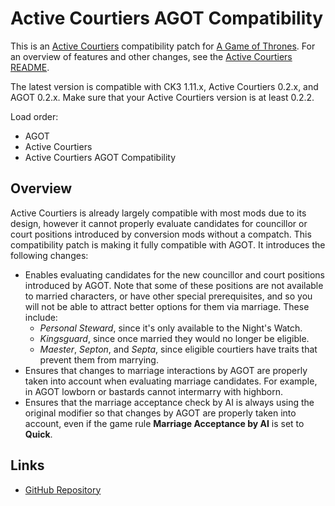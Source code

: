 # Active Courtiers AGOT Compatibility

This is an [Active Courtiers](https://steamcommunity.com/sharedfiles/filedetails/?id=3157170996) compatibility patch for [A Game of Thrones](https://steamcommunity.com/sharedfiles/filedetails/?id=2962333032). For an overview of features and other changes, see the [Active Courtiers README](https://github.com/pharaox/active_courtiers/blob/main/README.md).

The latest version is compatible with CK3 1.11.x, Active Courtiers 0.2.x, and AGOT 0.2.x. Make sure that your Active Courtiers version is at least 0.2.2.

Load order:

* AGOT
* Active Courtiers
* Active Courtiers AGOT Compatibility

## Overview

Active Courtiers is already largely compatible with most mods due to its design, however it cannot properly evaluate candidates for councillor or court positions introduced by conversion mods without a compatch. This compatibility patch is making it fully compatible with AGOT. It introduces the following changes:

* Enables evaluating candidates for the new councillor and court positions introduced by AGOT. Note that some of these positions are not available to married characters, or have other special prerequisites, and so you will not be able to attract better options for them via marriage. These include:
  * *Personal Steward*, since it's only available to the Night's Watch.
  * *Kingsguard*, since once married they would no longer be eligible.
  * *Maester*, *Septon*, and *Septa*, since eligible courtiers have traits that prevent them from marrying.
* Ensures that changes to marriage interactions by AGOT are properly taken into account when evaluating marriage candidates. For example, in AGOT lowborn or bastards cannot intermarry with highborn.
* Ensures that the marriage acceptance check by AI is always using the original modifier so that changes by AGOT are properly taken into account, even if the game rule **Marriage Acceptance by AI** is set to **Quick**.

## Links

* [GitHub Repository](https://github.com/pharaox/active_courtiers_agot)
